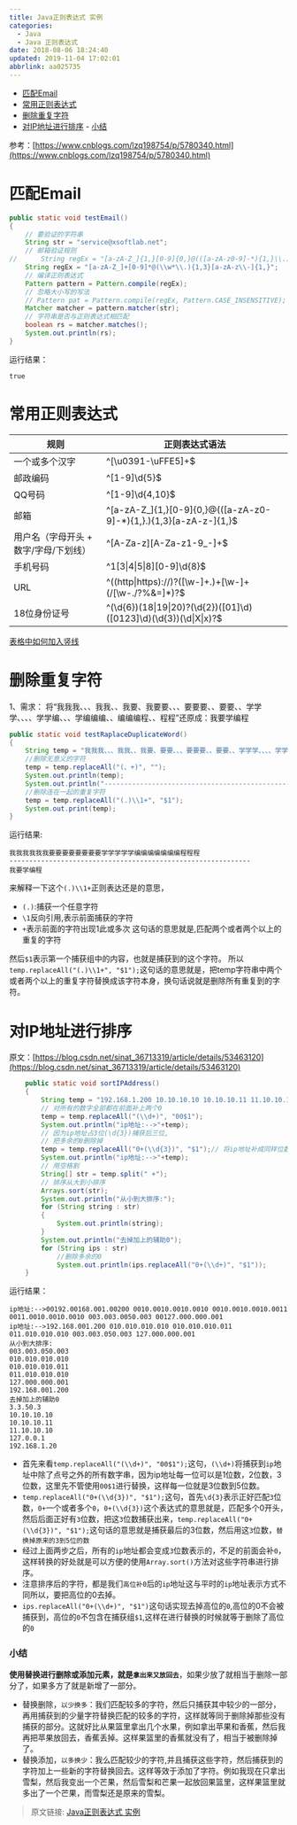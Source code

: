 ```yaml
---
title: Java正则表达式 实例
categories: 
  - Java
  - Java 正则表达式
date: 2018-08-06 18:24:40
updated: 2019-11-04 17:02:01
abbrlink: aa025735
---
```

- [匹配Email](/blog/aa025735/#匹配Email)
- [常用正则表达式](/blog/aa025735/#常用正则表达式)
- [删除重复字符](/blog/aa025735/#删除重复字符)
- [对IP地址进行排序](/blog/aa025735/#对IP地址进行排序)
        - [小结](/blog/aa025735/#小结)

<!--more-->
<script src="https://cdn.bootcss.com/jquery/3.4.0/jquery.slim.min.js"></script>
<script>$(document).ready(function () {$(".post-body > ul:nth-child(1)").hide();});</script>

<!--end-->
参考：[https://www.cnblogs.com/lzq198754/p/5780340.html](https://www.cnblogs.com/lzq198754/p/5780340.html)
# 匹配Email #
```java
public static void testEmail() 
{
    // 要验证的字符串
    String str = "service@xsoftlab.net";
    // 邮箱验证规则
//	    String regEx = "[a-zA-Z_]{1,}[0-9]{0,}@(([a-zA-z0-9]-*){1,}\\.){1,3}[a-zA-z\\-]{1,}";
    String regEx = "[a-zA-Z_]+[0-9]*@(\\w*\\.){1,3}[a-zA-z\\-]{1,}";
    // 编译正则表达式
    Pattern pattern = Pattern.compile(regEx);
    // 忽略大小写的写法
    // Pattern pat = Pattern.compile(regEx, Pattern.CASE_INSENSITIVE);
    Matcher matcher = pattern.matcher(str);
    // 字符串是否与正则表达式相匹配
    boolean rs = matcher.matches();
    System.out.println(rs);
}
```
运行结果：
```
true
```
# 常用正则表达式 #

|规则|正则表达式语法|
|-|-|
|一个或多个汉字|^[\u0391-\uFFE5]+$ |
|邮政编码|^[1-9]\d{5}$|
|QQ号码|^[1-9]\d{4,10}$ |
|邮箱|^[a-zA-Z_]{1,}[0-9]{0,}@(([a-zA-z0-9]-*){1,}\.){1,3}[a-zA-z\-]{1,}$|
|用户名（字母开头 + 数字/字母/下划线）|^[A-Za-z][A-Za-z1-9_-]+$|
|手机号码|^1[3&#124;4&#124;5&#124;8][0-9]\d{8}$ |
|URL|^((http&#124;https)://)?([\w-]+\.)+[\w-]+(/[\w-./?%&=]*)?$|
|18位身份证号|^(\d{6})(18&#124;19&#124;20)?(\d{2})([01]\d)([0123]\d)(\d{3})(\d&#124;X&#124;x)?$|
[表格中如何加入竖线](https://blog.csdn.net/u013553529/article/details/51024733)

# 删除重复字符 #
1、需求： 将“我我我、、、我我、、我要、我要要、、、要要要、、要要、、学学学、、、、学学编、、、学编编编、、编编编程、、程程”还原成：我要学编程
```java
public static void testRaplaceDuplicateWord()
{
	String temp = "我我我、、、我我、、我要、要要、、、要要要、、要要、、学学学、、、、学学编、、、编编编、、编编编程、、程程";
	//删除无意义的字符
	temp = temp.replaceAll("(、+)", "");
	System.out.println(temp);
	System.out.println("-------------------------------------------------------------");
	//删除连在一起的重复字符
	temp = temp.replaceAll("(.)\\1+", "$1");
	System.out.print(temp);
}

```
运行结果:
```
我我我我我我要要要要要要要要学学学学学编编编编编编编程程程
-------------------------------------------------------------
我要学编程
```
来解释一下这个`(.)\\1+`正则表达还是的意思，
- `(.)`:捕获一个任意字符
- `\1`反向引用,表示前面捕获的字符
- `+`表示前面的字符出现1此或多次
这句话的意思就是,匹配两个或者两个以上的重复的字符

然后`$1`表示第一个捕获组中的内容，也就是捕获到的这个字符。
所以`temp.replaceAll("(.)\\1+", "$1");`这句话的意思就是，把temp字符串中两个或者两个以上的重复字符替换成该字符本身，换句话说就是删除所有重复到的字符。

# 对IP地址进行排序 #
原文：[https://blog.csdn.net/sinat_36713319/article/details/53463120](https://blog.csdn.net/sinat_36713319/article/details/53463120)
```java
	public static void sortIPAddress()
	{
		String temp = "192.168.1.200 10.10.10.10 10.10.10.11 11.10.10.10 3.3.50.3 127.0.0.1";
		// 对所有的数字全部都在前面补上两个0
		temp = temp.replaceAll("(\\d+)", "00$1");
		System.out.println("ip地址:-->"+temp);
		// 因为ip地址占3位(\d{3})捕获后三位,
		// 把多余的0删除掉
		temp = temp.replaceAll("0+(\\d{3})", "$1");// 将ip地址补成同样位数
		System.out.println("ip地址:-->"+temp);
		// 用空格割
		String[] str = temp.split(" +");
		// 排序从大到小排序
		Arrays.sort(str);
		System.out.println("从小到大排序:");
		for (String string : str)
		{
			System.out.println(string);
		}
		System.out.println("去掉加上的辅助0");
		for (String ips : str)
			//删除多余的0
			System.out.println(ips.replaceAll("0+(\\d+)", "$1"));
	}
```
运行结果：
```
ip地址:-->00192.00168.001.00200 0010.0010.0010.0010 0010.0010.0010.0011 0011.0010.0010.0010 003.003.0050.003 00127.000.000.001
ip地址:-->192.168.001.200 010.010.010.010 010.010.010.011 011.010.010.010 003.003.050.003 127.000.000.001
从小到大排序:
003.003.050.003
010.010.010.010
010.010.010.011
011.010.010.010
127.000.000.001
192.168.001.200
去掉加上的辅助0
3.3.50.3
10.10.10.10
10.10.10.11
11.10.10.10
127.0.0.1
192.168.1.20

```
- 首先来看`temp.replaceAll("(\\d+)", "00$1");`这句，`(\\d+)`将捕获到`ip`地址中除了点号之外的所有数字串，因为ip地址每一位可以是1位数，2位数，3位数，这里先不管使用`00$1`进行替换，这样每一位就是3位数到5位数。
- `temp.replaceAll("0+(\\d{3})", "$1");`这句，首先`\d{3}`表示正好匹配`3`位数，`0+`一个或者多个`0`，`0+(\\d{3})`这个表达式的意思就是，匹配多个0开头，然后后面正好有`3`位数，把这`3`位数捕获出来，`temp.replaceAll("0+(\\d{3})", "$1");`这句话的意思就是捕获最后的3位数，然后用这`3`位数，`替换掉原来的3到5位的数`
- 经过上面两步之后，所有的`ip`地址都会变成`3`位数表示的，不足的前面会补`0`，这样转换的好处就是可以方便的使用`Array.sort()`方法对这些字符串进行排序。
- 注意排序后的字符，都是我们`高位补0`后的`ip`地址这与平时的`ip`地址表示方式不同所以，要把高位的0去掉。
- `ips.replaceAll("0+(\\d+)", "$1")`这句话实现去掉高位的`0`,高位的0不会被捕获到，高位的`0`不包含在捕获组`$1`,这样在进行替换的时候就等于删除了高位的`0`

### 小结 ###
**使用替换进行删除或添加元素，就是`拿出来又放回去`**，如果少放了就相当于删除一部分了，如果多方了就是新增了一部分。

- 替换删除，`以少换多`：我们匹配较多的字符，然后只捕获其中较少的一部分，再用捕获到的少量字符替换匹配的较多的字符，这样就等同于删除掉那些没有捕获的部分。这就好比从果篮里拿出几个水果，例如拿出苹果和香蕉，然后我再把苹果放回去，香蕉丢掉。这样果篮里的香蕉就没有了，相当于被删除掉了。
- 替换添加，`以多换少`：我么匹配较少的字符,并且捕获这些字符，然后捕获到的字符加上一些新的字符替换回去。这样等效于添加了字符。例如我现在只拿出雪梨，然后我变出一个芒果，然后雪梨和芒果一起放回果篮里，这样果篮里就多出了一个芒果，而雪梨还是原来的雪梨。


>原文链接: [Java正则表达式 实例](https://lanlan2017.github.io/blog/aa025735/)
